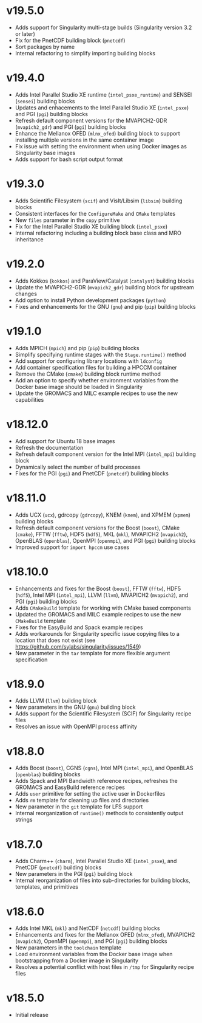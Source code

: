 # v19.5.0

- Adds support for Singularity multi-stage builds (Singularity version 3.2
  or later)
- Fix for the PnetCDF building block (`pnetcdf`)
- Sort packages by name
- Internal refactoring to simplify importing building blocks

# v19.4.0

- Adds Intel Parallel Studio XE runtime (`intel_psxe_runtime`) and SENSEI
  (`sensei`) building blocks
- Updates and enhacements to the Intel Parallel Studio XE (`intel_psxe`)
  and PGI (`pgi`) building blocks
- Refresh default component versions for the MVAPICH2-GDR (`mvapich2_gdr`)
  and PGI (`pgi`) building blocks
- Enhance the Mellanox OFED (`mlnx_ofed`) building block to support
  installing multiple versions in the same container image
- Fix issue with setting the environment when using Docker images as
  Singularity base images
- Adds support for bash script output format

# v19.3.0

- Adds Scientific Filesystem (`scif`) and VisIt/Libsim (`libsim`)
  building blocks
- Consistent interfaces for the `ConfigureMake` and `CMake` templates
- New `files` parameter in the `copy` primitive
- Fix for the Intel Parallel Studio XE building block (`intel_psxe`)
- Internal refactoring including a building block base class and MRO
  inheritance

# v19.2.0

- Adds Kokkos (`kokkos`) and ParaView/Catalyst (`catalyst`) building
  blocks
- Update the MVAPICH2-GDR (`mvapich2_gdr`) building block for
  upstream changes
- Add option to install Python development packages (`python`)
- Fixes and enhancements for the GNU (`gnu`) and pip (`pip`) building
  blocks

# v19.1.0

- Adds MPICH (`mpich`) and pip (`pip`) building blocks
- Simplify specifying runtime stages with the `Stage.runtime()` method
- Add support for configuring library locations with `ldconfig`
- Add container specification files for building a HPCCM container
- Remove the CMake (`cmake`) building block runtime method
- Add an option to specify whether environment variables from the
  Docker base image should be loaded in Singularity
- Update the GROMACS and MILC example recipes to use the new capabilities

# v18.12.0

- Add support for Ubuntu 18 base images
- Refresh the documentation
- Refresh default component version for the Intel MPI (`intel_mpi`)
  building block
- Dynamically select the number of build processes
- Fixes for the PGI (`pgi`) and PnetCDF (`pnetcdf`) building blocks

# v18.11.0

- Adds UCX (`ucx`), gdrcopy (`gdrcopy`), KNEM (`knem`), and XPMEM
  (`xpmem`) building blocks
- Refresh default component versions for the Boost (`boost`),
  CMake (`cmake`), FFTW (`fftw`), HDF5 (`hdf5`), MKL (`mkl`),
  MVAPICH2 (`mvapich2`), OpenBLAS (`openblas`), OpenMPI (`openmpi`),
  and PGI (`pgi`) building blocks
- Improved support for `import hpccm` use cases

# v18.10.0

- Enhancements and fixes for the Boost (`boost`), FFTW (`fftw`),
  HDF5 (`hdf5`), Intel MPI (`intel_mpi`), LLVM (`llvm`),
  MVAPICH2 (`mvapich2`), and PGI (`pgi`) building blocks
- Adds `CMakeBuild` template for working with CMake based components
- Updated the GROMACS and MILC example recipes to use the new `CMakeBuild`
  template
- Fixes for the EasyBuild and Spack example recipes
- Adds workarounds for Singularity specific issue copying files to
  a location that does not exist (see
  https://github.com/sylabs/singularity/issues/1549)
- New parameter in the `tar` template for more flexible argument
  specification

# v18.9.0

- Adds LLVM (`llvm`) building block
- New parameters in the GNU (`gnu`) building block
- Adds support for the  Scientific Filesystem (SCIF) for Singularity recipe
  files
- Resolves an issue with OpenMPI process affinity

# v18.8.0

- Adds Boost (`boost`), CGNS (`cgns`), Intel MPI (`intel_mpi`), and
  OpenBLAS (`openblas`) building blocks
- Adds Spack and MPI Bandwidth reference recipes, refreshes
  the GROMACS and EasyBuild reference recipes
- Adds `user` primitive for setting the active user in Dockerfiles
- Adds `rm` template for cleaning up files and directories
- New parameter in the `git` template for LFS support
- Internal reorganization of `runtime()` methods to consistently output
  strings

# v18.7.0

- Adds Charm++ (`charm`), Intel Parallel Studio XE (`intel_psxe`), and
  PnetCDF (`pnetcdf`) building blocks
- New parameters in the PGI (`pgi`) building block
- Internal reorganization of files into sub-directories for building
  blocks, templates, and primitives

# v18.6.0

- Adds Intel MKL (`mkl`) and NetCDF (`netcdf`) building blocks
- Enhancements and fixes for the Mellanox OFED (`mlnx_ofed`), MVAPICH2
  (`mvapich2`), OpenMPI (`openmpi`), and PGI (`pgi`) building blocks
- New parameters in the `toolchain` template
- Load environment variables from the Docker base image when bootstrapping
  from a Docker image in Singularity
- Resolves a potential conflict with host files in `/tmp` for Singularity
  recipe files

# v18.5.0

- Initial release
